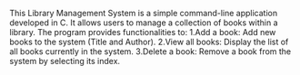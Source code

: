 This Library Management System is a simple command-line application developed in C. It allows users to manage a collection of books within a library. The program provides functionalities to:
1.Add a book: Add new books to the system (Title and Author).
2.View all books: Display the list of all books currently in the system.
3.Delete a book: Remove a book from the system by selecting its index.